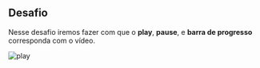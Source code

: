 ## Desafio
Nesse desafio iremos fazer com que o **play**, **pause**, e **barra de progresso** corresponda com o vídeo.

![play](https://user-images.githubusercontent.com/62820033/85620108-b1c39f00-b639-11ea-8097-fcc1478a1ba1.png)

